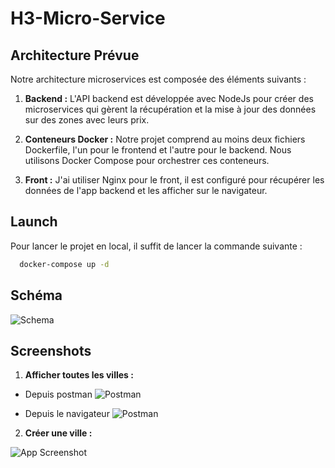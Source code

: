 # H3-Micro-Service

## Architecture Prévue

Notre architecture microservices est composée des éléments suivants :

1. **Backend :** L'API backend est développée avec NodeJs pour créer des microservices qui gèrent la récupération et la mise à jour des données sur des zones avec leurs prix.

2. **Conteneurs Docker :** Notre projet comprend au moins deux fichiers Dockerfile, l'un pour le frontend et l'autre pour le backend. Nous utilisons Docker Compose pour orchestrer ces conteneurs.
3. **Front :** J'ai utiliser Nginx pour le front, il est configuré pour récupérer les données de l'app backend et les afficher sur le navigateur.

## Launch

Pour lancer le projet en local, il suffit de lancer la commande suivante :

```bash
  docker-compose up -d
```

## Schéma

![Schema](https://cdn.discordapp.com/attachments/671675995530461195/1194293071962189866/h3microservice.png?ex=65afd319&is=659d5e19&hm=cdd05f1607f4c5ef672c05b5083e2491760f0585bbe77e5d17e986afa0cb36b6&)

## Screenshots

1. **Afficher toutes les villes :**

- Depuis postman
  ![Postman](https://media.discordapp.net/attachments/1145486495839432714/1194266704033894520/CleanShot_2024-01-09_at_14.09.252x.png?ex=65afba8a&is=659d458a&hm=137672a396a5927160043bd3491390063f5d62fbdd06d1b01c4bb84458094f9c&=&format=webp&quality=lossless&width=1848&height=1208)

- Depuis le navigateur
  ![Postman](https://cdn.discordapp.com/attachments/1145486495839432714/1194267102811521034/CleanShot_2024-01-09_at_14.10.522x.png?ex=65afbae9&is=659d45e9&hm=711079ecc50cbbf6d601561c3b1be54a5ee31174bdc8b08e8da733d163448a05&)

2. **Créer une ville :**

![App Screenshot](https://cdn.discordapp.com/attachments/1145486495839432714/1194267568307961946/CleanShot_2024-01-09_at_14.12.442x.png?ex=65afbb58&is=659d4658&hm=00e232c431502f0fae88eee69d06e1b90717fc16a2c0de898a511eaa4526a21b&)
